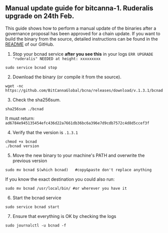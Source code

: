 ## Manual update guide for bitcanna-1. Ruderalis upgrade on 24th Feb.
 
This guide shows how to perform a manual update of the binaries after a governance proposal has been approved for a chain update. If you want to build the binary from the source, detailed instructions can be found in the [README](https://github.com/BitCannaGlobal/bcna/blob/v.1.3.1.pre1/README.md) of our GitHub.

1) Stop your bcnad service **after you see this** in your logs `ERR UPGRADE "ruderalis" NEEDED at height: xxxxxxxxx`

```
sudo service bcnad stop
```
2) Download the binary (or compile it from the source).
```
wget -nc https://github.com/BitCannaGlobal/bcna/releases/download/v.1.3.1/bcnad
```
3) Check the sha256sum. 
```
sha256sum ./bcnad
```
It must return: `ad6784e945135454efc436d22a7661db36bc6a396e7d9cdb7572c4d8d5ccef3f`

4) Verify that the version is `.1.3.1`
```
chmod +x bcnad
./bcnad version
```
5) Move the new binary to your machine's PATH and overwrite the previous version
```
sudo mv bcnad $(which bcnad)   #copy&paste don't replace anything
```
If you know the exact destination you could also run: 
```
sudo mv bcnad /usr/local/bin/ #or wherever you have it
```
6) Start the bcnad service
```
sudo service bcnad start
```
7) Ensure that everything is OK by checking the logs 
```
sudo journalctl -u bcnad -f
```
